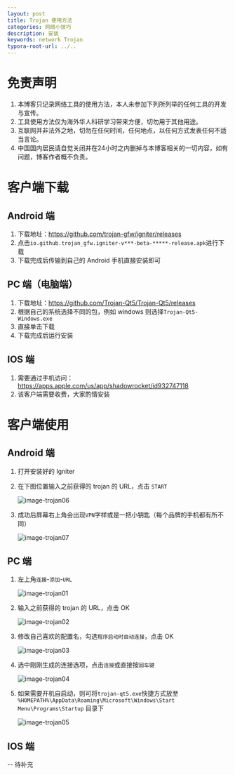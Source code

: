 ```yaml
---
layout: post 
title: Trojan 使用方法
categories: 网络小技巧
description: 安装
keywords: network Trojan
typora-root-url: ../..
---
```


# 免责声明
1. 本博客只记录网络工具的使用方法，本人未参加下列所列举的任何工具的开发与宣传。
2. 工具使用方法仅为海外华人科研学习带来方便，切勿用于其他用途。
3. 互联网并非法外之地，切勿在任何时间，任何地点，以任何方式发表任何不适当言论。
4. 中国国内居民请自觉关闭并在24小时之内删掉与本博客相关的一切内容，如有问题，博客作者概不负责。

# 客户端下载
## Android 端
1. 下载地址：https://github.com/trojan-gfw/igniter/releases
2. 点击`io.github.trojan_gfw.igniter-v***-beta-*****-release.apk`进行下载
3. 下载完成后传输到自己的 Android 手机直接安装即可

## PC 端（电脑端）
1. 下载地址：https://github.com/Trojan-Qt5/Trojan-Qt5/releases
2. 根据自己的系统选择不同的包，例如 windows 则选择`Trojan-Qt5-Windows.exe`
3. 直接单击下载
4. 下载完成后运行安装


## IOS 端
1. 需要通过手机访问：https://apps.apple.com/us/app/shadowrocket/id932747118
2. 该客户端需要收费，大家酌情安装

# 客户端使用
## Android 端
1. 打开安装好的 Igniter
2. 在下图位置输入之前获得的 trojan 的 URL，点击 `START`

    ![image-trojan06](/images/posts/network/trojan01/trojan6.png)

3. 成功后屏幕右上角会出现`VPN`字样或是一把小钥匙（每个品牌的手机都有所不同）

    ![image-trojan07](/images/posts/network/trojan01/trojan7.png)

## PC 端
1. 左上角`连接`-`添加`-`URL`

    ![image-trojan01](/images/posts/network/trojan01/trojan1.png)

2. 输入之前获得的 trojan 的 URL，点击 OK

    ![image-trojan02](/images/posts/network/trojan01/trojan2.png)

3. 修改自己喜欢的配置名，勾选`程序启动时自动连接`，点击 OK

    ![image-trojan03](/images/posts/network/trojan01/trojan3.png)

4. 选中刚刚生成的连接选项，点击`连接`或直接按`回车键`

    ![image-trojan04](/images/posts/network/trojan01/trojan4.png)

5. 如果需要开机自启动，则可将`trojan-qt5.exe`快捷方式放至 `%HOMEPATH%\AppData\Roaming\Microsoft\Windows\Start Menu\Programs\Startup` 目录下

    ![image-trojan05](/images/posts/network/trojan01/trojan5.png)

## IOS 端
-- 待补充

